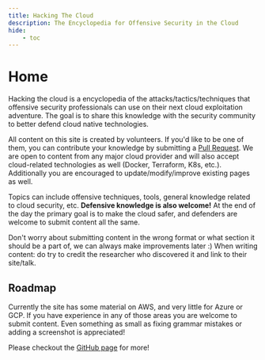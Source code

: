 ```yaml
---
title: Hacking The Cloud
description: The Encyclopedia for Offensive Security in the Cloud
hide:
    - toc
---
```


# Home
Hacking the cloud is a encyclopedia of the attacks/tactics/techniques that offensive security professionals can use on their next cloud exploitation adventure. The goal is to share this knowledge with the security community to better defend cloud native technologies.

All content on this site is created by volunteers. If you'd like to be one of them, you can contribute your knowledge by submitting a [Pull Request](https://github.com/Hacking-the-Cloud/hackingthe.cloud/pulls). We are open to content from any major cloud provider and will also accept cloud-related technologies as well (Docker, Terraform, K8s, etc.). Additionally you are encouraged to update/modify/improve existing pages as well.

Topics can include offensive techniques, tools, general knowledge related to cloud security, etc. **Defensive knowledge is also welcome!** At the end of the day the primary goal is to make the cloud safer, and defenders are welcome to submit content all the same.

Don't worry about submitting content in the wrong format or what section it should be a part of, we can always make improvements later :) When writing content: do try to credit the researcher who discovered it and link to their site/talk.

## Roadmap
Currently the site has some material on AWS, and very little for Azure or GCP. If you have experience in any of those areas you are welcome to submit content. Even something as small as fixing grammar mistakes or adding a screenshot is appreciated!

Please checkout the [GitHub page](https://github.com/Hacking-the-Cloud/hackingthe.cloud) for more!
